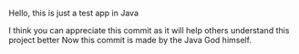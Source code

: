 Hello, this is just a test app in Java

I think you can appreciate this commit as it will help others understand this project better
Now this commit is made by the Java God himself.
